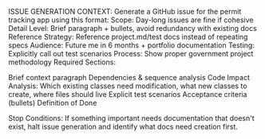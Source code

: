 ISSUE GENERATION CONTEXT:
Generate a GitHub issue for the permit tracking app using this format:
Scope: Day-long issues are fine if cohesive
Detail Level: Brief paragraph + bullets, avoid redundancy with existing docs
Reference Strategy: Reference project.md/test docs instead of repeating specs
Audience: Future me in 6 months + portfolio documentation
Testing: Explicitly call out test scenarios
Process: Show proper government project methodology
Required Sections:

Brief context paragraph
Dependencies & sequence analysis
Code Impact Analysis: Which existing classes need modification, what new classes to create, where files should live
Explicit test scenarios
Acceptance criteria (bullets)
Definition of Done

Stop Conditions: If something important needs documentation that doesn't exist, halt issue generation and identify what docs need creation first.